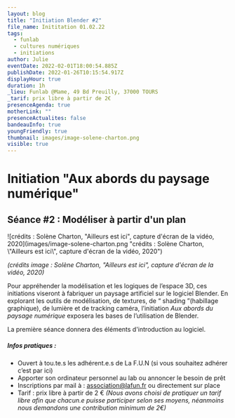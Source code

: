 ```yaml
---
layout: blog
title: "Initiation Blender #2"
file_name: Inititation 01.02.22
tags:
  - funlab
  - cultures numériques
  - initiations
author: Julie
eventDate: 2022-02-01T18:00:54.885Z
publishDate: 2022-01-26T10:15:54.917Z
displayHour: true
duration: 1h
_lieu: Funlab @Mame, 49 Bd Preuilly, 37000 TOURS
_tarif: prix libre à partir de 2€
presenceAgenda: true
motherLink: ""
presenceActualites: false
bandeauInfo: true
youngFriendly: true
thumbnail: images/image-solene-charton.png
visible: true
---
```

# Initiation "Aux abords du paysage numérique"

## Séance #2 : Modéliser à partir d'un plan

![crédits : Solène Charton, "Ailleurs est ici", capture d'écran de la vidéo, 2020](images/image-solene-charton.png "crédits : Solène Charton, \\"Ailleurs est ici\\", capture d'écran de la vidéo, 2020")

*(crédits image : Solène Charton, "Ailleurs est ici", capture d'écran de la vidéo, 2020)*

Pour appréhender la modélisation et les logiques de l’espace 3D,
ces initiations viseront à fabriquer un paysage artificiel sur le logiciel Blender. 
En explorant les outils de modélisation, de textures, de “ shading ”(habillage graphique), de lumière et de tracking caméra, l’initiation *Aux abords du paysage numérique* exposera les bases de l’utilisation de Blender.

La première séance donnera des éléments d'introduction au logiciel.

##### Infos pratiques :

* Ouvert à tou.te.s les adhérent.e.s de La F.U.N (si vous souhaitez adhérer c’est par ici)
* Apporter son ordinateur personnel au lab ou annoncer le besoin de prêt
* Inscriptions par mail à : association@lafun.fr 
ou directement sur place
* Tarif : prix libre à partir de 2 € *(Nous avons choisi de pratiquer un tarif libre afin que chacun.e puisse participer selon ses moyens, néanmoins nous demandons une contribution minimum de 2€)*